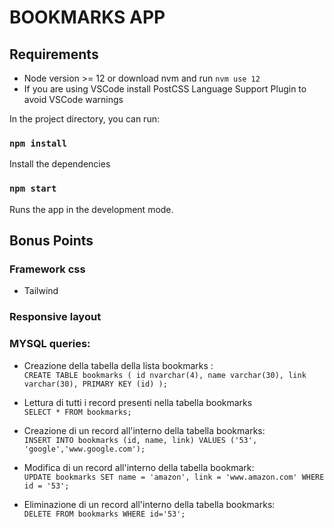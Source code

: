 # BOOKMARKS APP

## Requirements

- Node version >= 12 or download nvm and run `nvm use 12`
- If you are using VSCode install PostCSS Language Support Plugin to avoid VSCode warnings

In the project directory, you can run:
### `npm install`

Install the dependencies
### `npm start`

Runs the app in the development mode.

## Bonus Points
### Framework css

- Tailwind

### Responsive layout
### MYSQL queries:

- Creazione della tabella della lista bookmarks :  
`CREATE TABLE bookmarks (
    id nvarchar(4),
    name varchar(30),
    link varchar(30),
    PRIMARY KEY (id)
);`

- Lettura di tutti i record presenti nella tabella bookmarks  
`SELECT * FROM bookmarks;`

- Creazione di un record all'interno della tabella bookmarks:  
`INSERT INTO bookmarks (id, name, link)
VALUES ('53', 'google','www.google.com');`

- Modifica di un record all'interno della tabella bookmark:  
`UPDATE bookmarks
SET name = 'amazon', link = 'www.amazon.com'
WHERE id = '53';`

- Eliminazione di un record all'interno della tabella bookmarks:  
`DELETE FROM bookmarks WHERE id='53';`